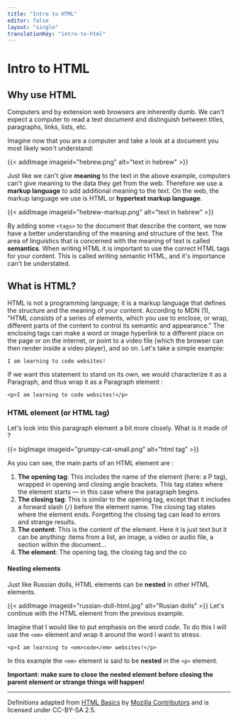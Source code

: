 ```yaml
---
title: "Intro to HTML"
editor: false
layout: "single"
translationKey: "intro-to-html"
---
```


# Intro to HTML

## Why use HTML
Computers and by extension web browsers are inherently dumb. We can't expect a computer to read a text document and distinguish between titles, paragraphs, links, lists, etc.

Imagine now that you are a computer and take a look at a document you most likely won't understand:

{{< addImage imageid="hebrew.png" alt="text in hebrew" >}}

Just like we can't give **meaning** to the text in the above example, computers can't give meaning to the data they get from the web. Therefore we use a **markup language** to add additional meaning to the text. On the web, the markup language we use is HTML or **hypertext markup language**.

{{< addImage imageid="hebrew-markup.png" alt="text in hebrew" >}}

By adding some `<tags>` to the document that describe the content, we now have a better understanding of the meaning and structure of the text. The area of linguistics that is concerned with the meaning of text is called **semantics**.
When writing HTML it is important to use the correct HTML tags for your content. This is called writing semantic HTML, and it's importance can't be understated.

## What is HTML?

HTML is not a programming language; it is a markup language that defines the structure and the meaning of your content. According to MDN (1), "HTML consists of a series of elements, which you use to enclose, or wrap, different parts of the content to control its semantic and appearance." The enclosing tags can make a word or image hyperlink to a different place on the page or on the internet, or point to a video file (which the browser can then render inside a video player), and so on.  Let's take a simple example:

```I am learning to code websites!```

If we want this statement to stand on its own, we would characterize it as a Paragraph, and thus wrap it as a Paragraph element :

```<p>I am learning to code websites!</p>```

### HTML element (or HTML tag)

Let's look into this paragraph element a bit more closely. What is it made of ?

{{< bigImage imageid="grumpy-cat-small.png" alt="html tag" >}}

As you can see, the main parts of an HTML element are :

1. **The opening tag**: This includes the name of the element (here: a P tag), wrapped in opening and closing angle brackets. This tag states where the element starts — in this case where the paragraph begins.
2. **The closing tag**: This is similar to the opening tag, except that it includes a forward slash (`/`) before the element name. The closing tag states where the element ends. Forgetting the closing tag can lead to errors and strange results.
3. **The content**: This is the content of the element. Here it is just text but it can be anything: items from a list, an image, a video or audio file, a section within the document...
4. **The element**: The opening tag, the closing tag and the co

#### Nesting elements

Just like Russian dolls, HTML elements can be **nested** in other HTML elements.

{{< addImage imageid="russian-doll-html.jpg" alt="Rusian dolls" >}}
Let's continue with the HTML element from the previous example.

Imagine that I would like to put emphasis on the word *code*. To do this I will use the `<em>` element and wrap it around the word I want to stress.

```<p>I am learning to <em>code</em> websites!</p>```

In this example the `<em>` element is said to be **nested** in the `<p>` element.

**Important: make sure to close the nested element before closing the parent element or strange things will happen!**

---
Definitions adapted from [HTML Basics](https://developer.mozilla.org/en-US/docs/Learn/Getting_started_with_the_web/HTML_basics) by [Mozilla Contributors](https://developer.mozilla.org/en-US/docs/Learn/Getting_started_with_the_web/HTML_basicscontributors.txt) and is licensed under CC-BY-SA 2.5.